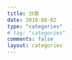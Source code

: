 ```yaml
---
title: 分类
date: 2018-06-02
type: "categories"
# tag: "categories"
comments: false
layout: categories
---
```

